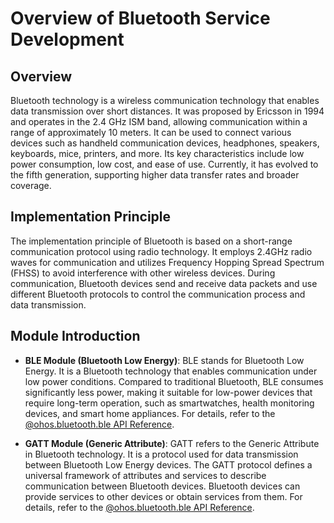 # Overview of Bluetooth Service Development

## Overview

Bluetooth technology is a wireless communication technology that enables data transmission over short distances. It was proposed by Ericsson in 1994 and operates in the 2.4 GHz ISM band, allowing communication within a range of approximately 10 meters. It can be used to connect various devices such as handheld communication devices, headphones, speakers, keyboards, mice, printers, and more. Its key characteristics include low power consumption, low cost, and ease of use. Currently, it has evolved to the fifth generation, supporting higher data transfer rates and broader coverage.

## Implementation Principle

The implementation principle of Bluetooth is based on a short-range communication protocol using radio technology. It employs 2.4GHz radio waves for communication and utilizes Frequency Hopping Spread Spectrum (FHSS) to avoid interference with other wireless devices. During communication, Bluetooth devices send and receive data packets and use different Bluetooth protocols to control the communication process and data transmission.

## Module Introduction

- **BLE Module (Bluetooth Low Energy)**: BLE stands for Bluetooth Low Energy. It is a Bluetooth technology that enables communication under low power conditions. Compared to traditional Bluetooth, BLE consumes significantly less power, making it suitable for low-power devices that require long-term operation, such as smartwatches, health monitoring devices, and smart home appliances. For details, refer to the [@ohos.bluetooth.ble API Reference](../../../../API_Reference/source_en/apis/ConnectivityKit/cj-apis-bluetooth-ble.md).

- **GATT Module (Generic Attribute)**: GATT refers to the Generic Attribute in Bluetooth technology. It is a protocol used for data transmission between Bluetooth Low Energy devices. The GATT protocol defines a universal framework of attributes and services to describe communication between Bluetooth devices. Bluetooth devices can provide services to other devices or obtain services from them. For details, refer to the [@ohos.bluetooth.ble API Reference](../../../../API_Reference/source_en/apis/ConnectivityKit/cj-apis-bluetooth-ble.md).